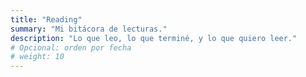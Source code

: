 ```yaml
---
title: "Reading"
summary: "Mi bitácora de lecturas."
description: "Lo que leo, lo que terminé, y lo que quiero leer."
# Opcional: orden por fecha
# weight: 10
---
```


